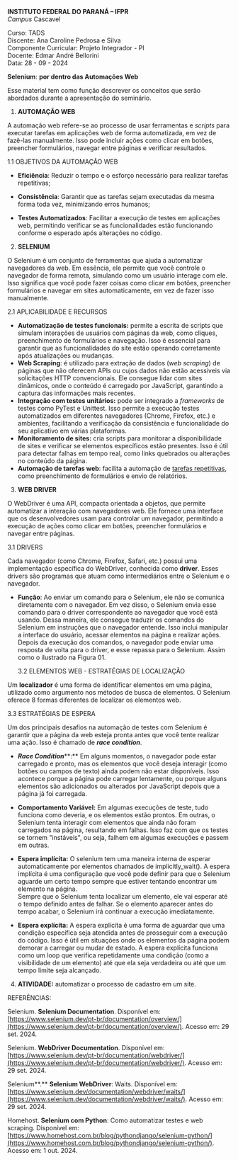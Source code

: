 

**INSTITUTO FEDERAL DO PARANÁ – IFPR**  
*Campus* Cascavel

Curso: TADS  
Discente: Ana Caroline Pedrosa e Silva  
Componente Curricular: Projeto Integrador \- PI  
Docente: Edmar André Bellorini  
Data: 28 \- 09 \- 2024

**Selenium**: **por dentro das Automações Web**

Esse material tem como função descrever os conceitos que serão abordados durante a apresentação do seminário. 

1. **AUTOMAÇÃO WEB**

A automação web refere-se ao processo de usar ferramentas e *scripts* para executar tarefas em aplicações web de forma automatizada, em vez de fazê-las manualmente.  Isso pode incluir ações como clicar em botões, preencher formulários, navegar entre páginas e verificar resultados. 

1.1  OBJETIVOS DA AUTOMAÇÃO WEB

* **Eficiência**: Reduzir o tempo e o esforço necessário para realizar tarefas repetitivas;


* **Consistência**: Garantir que as tarefas sejam executadas da mesma forma toda vez, minimizando erros humanos;


* **Testes Automatizados**: Facilitar a execução de testes em aplicações web, permitindo verificar se as funcionalidades estão funcionando conforme o esperado após alterações no código.  
    
2. **SELENIUM**

O Selenium é um conjunto de ferramentas que ajuda a automatizar navegadores da web. Em essência, ele permite que você controle o navegador de forma remota, simulando como um usuário interage com ele. Isso significa que você pode fazer coisas como clicar em botões, preencher formulários e navegar em sites automaticamente, em vez de fazer isso manualmente.

2.1 APLICABILIDADE E RECURSOS 

* **Automatização de testes funcionais:** permite a escrita de scripts que simulam interações de usuários com páginas da web, como cliques, preenchimento de formulários e navegação. Isso é essencial para garantir que as funcionalidades do site estão operando corretamente após atualizações ou mudanças.  
* **Web Scraping**: é utilizado para extração de dados (*web scraping*) de páginas que não oferecem APIs ou cujos dados não estão acessíveis via solicitações HTTP convencionais. Ele consegue lidar com sites dinâmicos, onde o conteúdo é carregado por JavaScript, garantindo a captura das informações mais recentes.  
* **Integração com testes unitários:** pode ser integrado a *frameworks* de testes como PyTest e Unittest. Isso permite a execução testes automatizados em diferentes navegadores (Chrome, Firefox, etc.) e ambientes, facilitando a verificação da consistência e funcionalidade do seu aplicativo em várias plataformas.  
* **Monitoramento de sites:** cria scripts para monitorar a disponibilidade de sites e verificar se elementos específicos estão presentes. Isso é útil para detectar falhas em tempo real, como links quebrados ou alterações no conteúdo da página.  
* **Automação de tarefas web**: facilita a automação de [tarefas repetitivas](https://www.homehost.com.br/blog/pythondjango/python-while/), como preenchimento de formulários e envio de relatórios.


3. **WEB DRIVER**

O WebDriver é uma API, compacta orientada a objetos, que permite automatizar a interação com navegadores web. Ele fornece uma interface que os desenvolvedores usam para controlar um navegador, permitindo a execução de ações como clicar em botões, preencher formulários e navegar entre páginas.

3.1 DRIVERS 

Cada navegador (como Chrome, Firefox, Safari, etc.) possui uma implementação específica do WebDriver, conhecida como **driver**. Esses drivers são programas que atuam como intermediários entre o Selenium e o navegador.

* **Função**: Ao enviar um comando para o Selenium, ele não se comunica diretamente com o navegador. Em vez disso, o Selenium envia esse comando para o driver correspondente ao navegador que você está usando. Dessa maneira, ele consegue traduzir os comandos do Selenium em instruções que o navegador entende. Isso inclui manipular a interface do usuário, acessar elementos na página e realizar ações. Depois da execução dos comandos, o navegador pode enviar uma resposta de volta para o driver, e esse repassa para o Selenium. Assim como o ilustrado na Figura 01\.  
    
    
    
  3.2  ELEMENTOS WEB \- ESTRATÉGIAS DE LOCALIZAÇÃO


Um **localizador** é uma forma de identificar elementos em uma página, utilizado como argumento nos métodos de busca de elementos. O Selenium oferece 8 formas diferentes de localizar os elementos web. 


3.3 ESTRATÉGIAS DE ESPERA

Um dos principais desafios na automação de testes com Selenium é garantir que a página da web esteja pronta antes que você tente realizar uma ação. Isso é chamado de ***race condition***. 

* ***Race Condition*****:** Em alguns momentos, o navegador pode estar carregado e pronto, mas os elementos que você deseja interagir (como botões ou campos de texto) ainda podem não estar disponíveis. Isso acontece porque a página pode carregar lentamente, ou porque alguns elementos são adicionados ou alterados por JavaScript depois que a página já foi carregada.


* **Comportamento Variável:** Em algumas execuções de teste, tudo funciona como deveria, e os elementos estão prontos. Em outras, o Selenium tenta interagir com elementos que ainda não foram carregados na página, resultando em falhas. Isso faz com que os testes se tornem "instáveis", ou seja, falhem em algumas execuções e passem em outras.  
    
* **Espera implícita:** O selenium tem uma maneira interna de esperar automaticamente por elementos chamados de implicitly\_wait(). A espera implícita é uma configuração que você pode definir para que o Selenium aguarde um certo tempo sempre que estiver tentando encontrar um elemento na página.  
  Sempre que o Selenium tenta localizar um elemento, ele vai esperar até o tempo definido antes de falhar. Se o elemento aparecer antes do tempo acabar, o Selenium irá continuar a execução imediatamente.  
    
* **Espera explícita:** A espera explícita é uma forma de aguardar que uma condição específica seja atendida antes de prosseguir com a execução do código. Isso é útil em situações onde os elementos da página podem demorar a carregar ou mudar de estado. A espera explícita funciona como um loop que verifica repetidamente uma condição (como a visibilidade de um elemento) até que ela seja verdadeira ou até que um tempo limite seja alcançado.

4. **ATIVIDADE:** automatizar o processo de cadastro em um site.

	

REFERÊNCIAS:

Selenium. **Selenium Documentation**. Disponível em: [https://www.selenium.dev/pt-br/documentation/overview/](https://www.selenium.dev/pt-br/documentation/overview/). Acesso em: 29 set. 2024\.

Selenium. **WebDriver Documentation**. Disponível em: [https://www.selenium.dev/pt-br/documentation/webdriver/](https://www.selenium.dev/pt-br/documentation/webdriver/). Acesso em: 29 set. 2024\.

Selenium**.** **Selenium WebDriver**: Waits. Disponível em: [https://www.selenium.dev/documentation/webdriver/waits/](https://www.selenium.dev/documentation/webdriver/waits/). Acesso em: 29 set. 2024\.

Homehost. **Selenium com Python**: Como automatizar testes e web scraping. Disponível em: [https://www.homehost.com.br/blog/pythondjango/selenium-python/](https://www.homehost.com.br/blog/pythondjango/selenium-python/). Acesso em: 1 out. 2024\.

